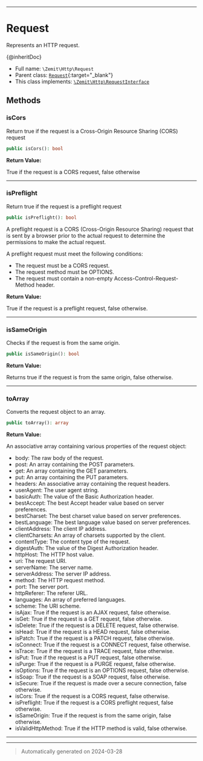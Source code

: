 ***

# Request

Represents an HTTP request.

{@inheritDoc}

* Full name: `\Zemit\Http\Request`
* Parent class: [`Request`](https://docs.phalcon.io/latest/api/){:target="_blank"}
* This class implements:
[`\Zemit\Http\RequestInterface`](./RequestInterface.md)




## Methods


### isCors

Return true if the request is a Cross-Origin Resource Sharing (CORS) request

```php
public isCors(): bool
```









**Return Value:**

True if the request is a CORS request, false otherwise




***

### isPreflight

Return true if the request is a preflight request

```php
public isPreflight(): bool
```

A preflight request is a CORS (Cross-Origin Resource Sharing) request that is sent by a browser
prior to the actual request to determine the permissions to make the actual request.

A preflight request must meet the following conditions:
- The request must be a CORS request.
- The request method must be OPTIONS.
- The request must contain a non-empty Access-Control-Request-Method header.







**Return Value:**

True if the request is a preflight request, false otherwise.




***

### isSameOrigin

Checks if the request is from the same origin.

```php
public isSameOrigin(): bool
```









**Return Value:**

Returns true if the request is from the same origin, false otherwise.




***

### toArray

Converts the request object to an array.

```php
public toArray(): array
```









**Return Value:**

An associative array containing various properties of the request object:
- body: The raw body of the request.
- post: An array containing the POST parameters.
- get: An array containing the GET parameters.
- put: An array containing the PUT parameters.
- headers: An associative array containing the request headers.
- userAgent: The user agent string.
- basicAuth: The value of the Basic Authorization header.
- bestAccept: The best Accept header value based on server preferences.
- bestCharset: The best charset value based on server preferences.
- bestLanguage: The best language value based on server preferences.
- clientAddress: The client IP address.
- clientCharsets: An array of charsets supported by the client.
- contentType: The content type of the request.
- digestAuth: The value of the Digest Authorization header.
- httpHost: The HTTP host value.
- uri: The request URI.
- serverName: The server name.
- serverAddress: The server IP address.
- method: The HTTP request method.
- port: The server port.
- httpReferer: The referer URL.
- languages: An array of preferred languages.
- scheme: The URI scheme.
- isAjax: True if the request is an AJAX request, false otherwise.
- isGet: True if the request is a GET request, false otherwise.
- isDelete: True if the request is a DELETE request, false otherwise.
- isHead: True if the request is a HEAD request, false otherwise.
- isPatch: True if the request is a PATCH request, false otherwise.
- isConnect: True if the request is a CONNECT request, false otherwise.
- isTrace: True if the request is a TRACE request, false otherwise.
- isPut: True if the request is a PUT request, false otherwise.
- isPurge: True if the request is a PURGE request, false otherwise.
- isOptions: True if the request is an OPTIONS request, false otherwise.
- isSoap: True if the request is a SOAP request, false otherwise.
- isSecure: True if the request is made over a secure connection, false otherwise.
- isCors: True if the request is a CORS request, false otherwise.
- isPreflight: True if the request is a CORS preflight request, false otherwise.
- isSameOrigin: True if the request is from the same origin, false otherwise.
- isValidHttpMethod: True if the HTTP method is valid, false otherwise.




***


***
> Automatically generated on 2024-03-28
